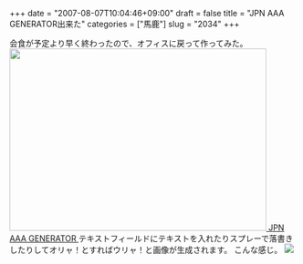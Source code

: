 +++
date = "2007-08-07T10:04:46+09:00"
draft = false
title = "JPN AAA GENERATOR出来た"
categories = ["馬鹿"]
slug = "2034"
+++

会食が予定より早く終わったので、オフィスに戻って作ってみた。
<a href="http://hbkr.jp/aaa/" target="_blank"><img src="http://ieiriblog.img.jugem.jp/20070807_338883.jpg" alt="" width="450" height="320" class="pict" />
JPN AAA GENERATOR
</a>
テキストフィールドにテキストを入れたりスプレーで落書きしたりしてオリャ！とすればウリャ！と画像が生成されます。
こんな感じ。
<img src="http://ieiriblog.img.jugem.jp/20070807_339025.jpg" />

